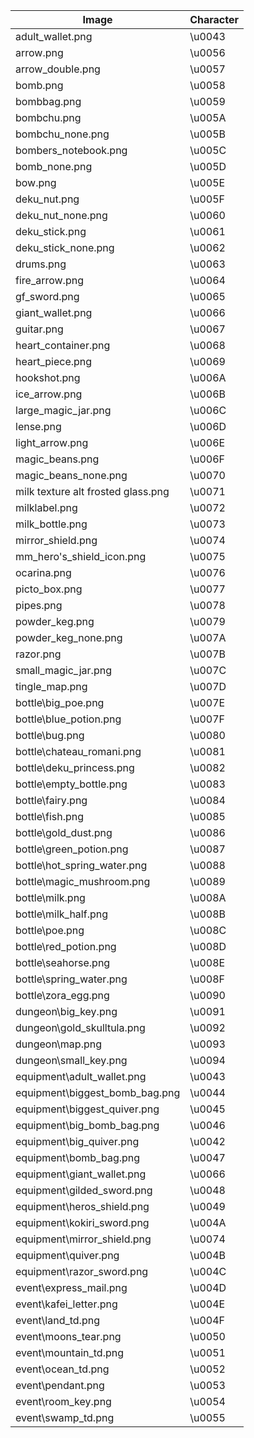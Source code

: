 | Image                              | Character |
|-------------------------------------|-----------|
| adult_wallet.png                   | \u0043    |
| arrow.png                           | \u0056    |
| arrow_double.png                    | \u0057    |
| bomb.png                            | \u0058    |
| bombbag.png                         | \u0059    |
| bombchu.png                         | \u005A    |
| bombchu_none.png                    | \u005B    |
| bombers_notebook.png                | \u005C    |
| bomb_none.png                       | \u005D    |
| bow.png                             | \u005E    |
| deku_nut.png                        | \u005F    |
| deku_nut_none.png                   | \u0060    |
| deku_stick.png                      | \u0061    |
| deku_stick_none.png                 | \u0062    |
| drums.png                           | \u0063    |
| fire_arrow.png                      | \u0064    |
| gf_sword.png                        | \u0065    |
| giant_wallet.png                    | \u0066    |
| guitar.png                          | \u0067    |
| heart_container.png                 | \u0068    |
| heart_piece.png                     | \u0069    |
| hookshot.png                        | \u006A    |
| ice_arrow.png                       | \u006B    |
| large_magic_jar.png                 | \u006C    |
| lense.png                           | \u006D    |
| light_arrow.png                     | \u006E    |
| magic_beans.png                     | \u006F    |
| magic_beans_none.png                | \u0070    |
| milk texture alt frosted glass.png  | \u0071    |
| milklabel.png                       | \u0072    |
| milk_bottle.png                     | \u0073    |
| mirror_shield.png                   | \u0074    |
| mm_hero's_shield_icon.png           | \u0075    |
| ocarina.png                         | \u0076    |
| picto_box.png                       | \u0077    |
| pipes.png                           | \u0078    |
| powder_keg.png                      | \u0079    |
| powder_keg_none.png                 | \u007A    |
| razor.png                           | \u007B    |
| small_magic_jar.png                 | \u007C    |
| tingle_map.png                      | \u007D    |
| bottle\big_poe.png                  | \u007E    |
| bottle\blue_potion.png              | \u007F    |
| bottle\bug.png                      | \u0080    |
| bottle\chateau_romani.png           | \u0081    |
| bottle\deku_princess.png            | \u0082    |
| bottle\empty_bottle.png             | \u0083    |
| bottle\fairy.png                    | \u0084    |
| bottle\fish.png                     | \u0085    |
| bottle\gold_dust.png                | \u0086    |
| bottle\green_potion.png             | \u0087    |
| bottle\hot_spring_water.png         | \u0088    |
| bottle\magic_mushroom.png           | \u0089    |
| bottle\milk.png                     | \u008A    |
| bottle\milk_half.png                | \u008B    |
| bottle\poe.png                      | \u008C    |
| bottle\red_potion.png               | \u008D    |
| bottle\seahorse.png                 | \u008E    |
| bottle\spring_water.png             | \u008F    |
| bottle\zora_egg.png                 | \u0090    |
| dungeon\big_key.png                 | \u0091    |
| dungeon\gold_skulltula.png          | \u0092    |
| dungeon\map.png                     | \u0093    |
| dungeon\small_key.png               | \u0094    |
| equipment\adult_wallet.png          | \u0043    |
| equipment\biggest_bomb_bag.png      | \u0044    |
| equipment\biggest_quiver.png        | \u0045    |
| equipment\big_bomb_bag.png          | \u0046    |
| equipment\big_quiver.png            | \u0042    |
| equipment\bomb_bag.png              | \u0047    |
| equipment\giant_wallet.png          | \u0066    |
| equipment\gilded_sword.png          | \u0048    |
| equipment\heros_shield.png          | \u0049    |
| equipment\kokiri_sword.png          | \u004A    |
| equipment\mirror_shield.png         | \u0074    |
| equipment\quiver.png                | \u004B    |
| equipment\razor_sword.png           | \u004C    |
| event\express_mail.png              | \u004D    |
| event\kafei_letter.png              | \u004E    |
| event\land_td.png                   | \u004F    |
| event\moons_tear.png                | \u0050    |
| event\mountain_td.png               | \u0051    |
| event\ocean_td.png                  | \u0052    |
| event\pendant.png                   | \u0053    |
| event\room_key.png                  | \u0054    |
| event\swamp_td.png                  | \u0055    |
